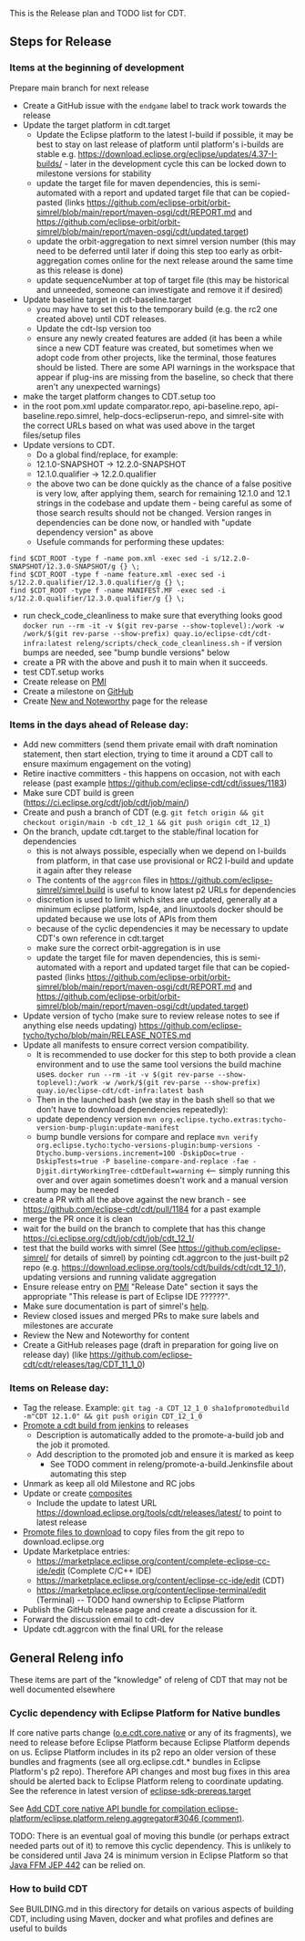 This is the Release plan and TODO list for CDT.

## Steps for Release

### Items at the beginning of development

Prepare main branch for next release

- Create a GitHub issue with the `endgame` label to track work towards the release
- Update the target platform in cdt.target
    - Update the Eclipse platform to the latest I-build if possible, it may be best to stay on last release of platform until platform's i-builds are stable e.g. https://download.eclipse.org/eclipse/updates/4.37-I-builds/ - later in the development cycle this can be locked down to milestone versions for stability
    - update the target file for maven dependencies, this is semi-automated with a report and updated target file that can be copied-pasted (links https://github.com/eclipse-orbit/orbit-simrel/blob/main/report/maven-osgi/cdt/REPORT.md and https://github.com/eclipse-orbit/orbit-simrel/blob/main/report/maven-osgi/cdt/updated.target)
    - update the orbit-aggregation to next simrel version number (this may need to be deferred until later if doing this step too early as orbit-aggregation comes online for the next release around the same time as this release is done)
    - update sequenceNumber at top of target file (this may be historical and unneeded, someone can investigate and remove it if desired)
- Update baseline target in cdt-baseline.target
    - you may have to set this to the temporary build (e.g. the rc2 one created above) until CDT releases.
    - Update the cdt-lsp version too
    - ensure any newly created features are added (it has been a while since a new CDT feature was created, but sometimes when we adopt code from other projects, like the terminal, those features should be listed. There are some API warnings in the workspace that appear if plug-ins are missing from the baseline, so check that there aren't any unexpected warnings)
- make the target platform changes to CDT.setup too
- in the root pom.xml update comparator.repo, api-baseline.repo, api-baseline.repo.simrel, help-docs-eclipserun-repo, and simrel-site with the correct URLs based on what was used above in the target files/setup files
- Update versions to CDT.
    - Do a global find/replace, for example:
    - 12.1.0-SNAPSHOT -> 12.2.0-SNAPSHOT
    - 12.1.0.qualifier -> 12.2.0.qualifier
    - the above two can be done quickly as the chance of a false positive is very low, after applying them, search for remaining 12.1.0 and 12.1 strings in the codebase and update them - being careful as some of those search results should not be changed. Version ranges in dependencies can be done now, or handled with "update dependency version" as above
    - Usefule commands for performing these updates:
```
find $CDT_ROOT -type f -name pom.xml -exec sed -i s/12.2.0-SNAPSHOT/12.3.0-SNAPSHOT/g {} \;
find $CDT_ROOT -type f -name feature.xml -exec sed -i s/12.2.0.qualifier/12.3.0.qualifier/g {} \;
find $CDT_ROOT -type f -name MANIFEST.MF -exec sed -i s/12.2.0.qualifier/12.3.0.qualifier/g {} \;
```
- run check_code_cleanliness to make sure that everything looks good `docker run --rm -it -v $(git rev-parse --show-toplevel):/work -w /work/$(git rev-parse --show-prefix) quay.io/eclipse-cdt/cdt-infra:latest releng/scripts/check_code_cleanliness.sh` - if version bumps are needed, see "bump bundle versions" below
- create a PR with the above and push it to main when it succeeds.
- test CDT.setup works
- Create release on [PMI](https://projects.eclipse.org/projects/tools.cdt)
- Create a milestone on [GitHub](https://github.com/eclipse-cdt/cdt/milestones)
- Create [New and Noteworthy](https://github.com/eclipse-cdt/cdt/tree/main/NewAndNoteworthy) page for the release

### Items in the days ahead of Release day:

- Add new committers (send them private email with draft nomination statement, then start election, trying to time it around a CDT call to ensure maximum engagement on the voting)
- Retire inactive committers - this happens on occasion, not with each release (past example https://github.com/eclipse-cdt/cdt/issues/1183)
- Make sure CDT build is green (https://ci.eclipse.org/cdt/job/cdt/job/main/)
- Create and push a branch of CDT (e.g. `git fetch origin && git checkout origin/main -b cdt_12_1 && git push origin cdt_12_1`)
- On the branch, update cdt.target to the stable/final location for dependencies
    - this is not always possible, especially when we depend on I-builds from platform, in that case use provisional or RC2 I-build and update it again after they release
    - The contents of the `aggrcon` files in https://github.com/eclipse-simrel/simrel.build is useful to know latest p2 URLs for dependencies
    - discretion is used to limit which sites are updated, generally at a minimum eclipse platform, lsp4e, and linuxtools docker should be updated because we use lots of APIs from them
    - because of the cyclic dependencies it may be necessary to update CDT's own reference in cdt.target
    - make sure the correct orbit-aggregation is in use
    - update the target file for maven dependencies, this is semi-automated with a report and updated target file that can be copied-pasted (links https://github.com/eclipse-orbit/orbit-simrel/blob/main/report/maven-osgi/cdt/REPORT.md and https://github.com/eclipse-orbit/orbit-simrel/blob/main/report/maven-osgi/cdt/updated.target)
- Update version of tycho (make sure to review release notes to see if anything else needs updating) https://github.com/eclipse-tycho/tycho/blob/main/RELEASE_NOTES.md
- Update all manifests to ensure correct version compatibility. 
    - It is recommended to use docker for this step to both provide a clean environment and to use the same tool versions the build machine uses. `docker run --rm -it -v $(git rev-parse --show-toplevel):/work -w /work/$(git rev-parse --show-prefix) quay.io/eclipse-cdt/cdt-infra:latest bash`
    - Then in the launched bash (we stay in the bash shell so that we don't have to download dependencies repeatedly):
    - update dependency version `mvn org.eclipse.tycho.extras:tycho-version-bump-plugin:update-manifest`
    - bump bundle versions for compare and replace `mvn verify org.eclipse.tycho:tycho-versions-plugin:bump-versions -Dtycho.bump-versions.increment=100 -DskipDoc=true -DskipTests=true -P baseline-compare-and-replace -fae -Djgit.dirtyWorkingTree-cdtDefault=warning` <-- simply running this over and over again sometimes doesn't work and a manual version bump may be needed
- create a PR with all the above against the new branch - see https://github.com/eclipse-cdt/cdt/pull/1184 for a past example
- merge the PR once it is clean
- wait for the build on the branch to complete that has this change https://ci.eclipse.org/cdt/job/cdt/job/cdt_12_1/
- test that the build works with simrel (See https://github.com/eclipse-simrel/ for details of simrel) by pointing cdt.aggrcon to the just-built p2 repo (e.g. https://download.eclipse.org/tools/cdt/builds/cdt/cdt_12_1/), updating versions and running validate aggregation
- Ensure release entry on [PMI](https://projects.eclipse.org/projects/tools.cdt) "Release Date" section it says the appropriate "This release is part of Eclipse IDE ??????".
- Make sure documentation is part of simrel's [help](http://help.eclipse.org).
- Review closed issues and merged PRs to make sure labels and milestones are accurate
- Review the New and Noteworthy for content
- Create a GitHub releases page (draft in preparation for going live on release day) (like https://github.com/eclipse-cdt/cdt/releases/tag/CDT_11_1_0)


### Items on Release day:

- Tag the release. Example: `git tag -a CDT_12_1_0 sha1ofpromotedbuild -m"CDT 12.1.0" && git push origin CDT_12_1_0`
- [Promote a cdt build from jenkins](https://ci.eclipse.org/cdt/job/promote-a-build/) to releases
    - Description is automatically added to the promote-a-build job and the job it promoted.
    - Add description to the promoted job and ensure it is marked as keep
        - See TODO comment in releng/promote-a-build.Jenkinsfile about automating this step
- Unmark as keep all old Milestone and RC jobs
- Update or create [composites](https://github.com/eclipse-cdt/cdt/tree/main/releng/download/releases)
    - Include the update to latest URL https://download.eclipse.org/tools/cdt/releases/latest/ to point to latest release
- [Promote files to download](https://ci.eclipse.org/cdt/job/promote-files-to-download/) to copy files from the git repo to download.eclipse.org
- Update Marketplace entries:
    - https://marketplace.eclipse.org/content/complete-eclipse-cc-ide/edit (Complete C/C++ IDE)
    - https://marketplace.eclipse.org/content/eclipse-cc-ide/edit (CDT)
    - https://marketplace.eclipse.org/content/eclipse-terminal/edit (Terminal) -- TODO hand ownership to Eclipse Platform
- Publish the GitHub release page and create a discussion for it.
- Forward the discussion email to cdt-dev
- Update cdt.aggrcon with the final URL for the release

## General Releng info

These items are part of the "knowledge" of releng of CDT that may not be well documented elsewhere

### Cyclic dependency with Eclipse Platform for Native bundles

If core native parts change ([o.e.cdt.core.native](https://github.com/eclipse-cdt/cdt/tree/main/core/org.eclipse.cdt.core.native) or any of its fragments), we need to release before Eclipse Platform because Eclipse Platform depends on us.
Eclipse Platform includes in its p2 repo an older version of these bundles and fragments (see all org.eclipse.cdt.* bundles in Eclipse Platform's p2 repo).
Therefore API changes and most bug fixes in this area should be alerted back to Eclipse Platform releng to coordinate updating.
See the reference in latest version of [eclipse-sdk-prereqs.target](https://github.com/eclipse-platform/eclipse.platform.releng.aggregator/blob/master/eclipse.platform.releng.prereqs.sdk/eclipse-sdk-prereqs.target)

See [Add CDT core native API bundle for compilation eclipse-platform/eclipse.platform.releng.aggregator#3046 (comment)](https://github.com/eclipse-platform/eclipse.platform.releng.aggregator/pull/3046#issuecomment-2970743413).

TODO: There is an eventual goal of moving this bundle (or perhaps extract needed parts out of it) to remove this cyclic dependency. This is unlikely to be considered until Java 24 is minimum version in Eclipse Platform so that [Java FFM JEP 442](https://openjdk.org/jeps/442) can be relied on.

### How to build CDT

See BUILDING.md in this directory for details on various aspects of building CDT, including using Maven, docker and what profiles and defines are useful to builds
